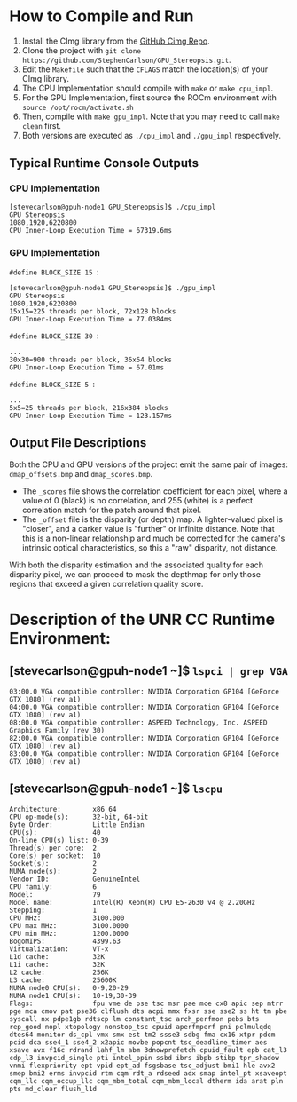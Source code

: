 # How to Compile and Run

1. Install the CImg library from the [GitHub Cimg Repo](https://github.com/GreycLab/CImg).
2. Clone the project with `git clone https://github.com/StephenCarlson/GPU_Stereopsis.git`.
3. Edit the `Makefile` such that the `CFLAGS` match the location(s) of your CImg library.
4. The CPU Implementation should compile with `make` or `make cpu_impl`.
5. For the GPU Implementation, first source the ROCm environment with `source /opt/rocm/activate.sh`
6. Then, compile with `make gpu_impl`. Note that you may need to call `make clean` first.
7. Both versions are executed as `./cpu_impl` and `./gpu_impl` respectively.



## Typical Runtime Console Outputs

### CPU Implementation
```plaintext
[stevecarlson@gpuh-node1 GPU_Stereopsis]$ ./cpu_impl 
GPU Stereopsis
1080,1920,6220800
CPU Inner-Loop Execution Time = 67319.6ms
```

### GPU Implementation

`#define BLOCK_SIZE 15 `:
```plaintext
[stevecarlson@gpuh-node1 GPU_Stereopsis]$ ./gpu_impl 
GPU Stereopsis
1080,1920,6220800
15x15=225 threads per block, 72x128 blocks
GPU Inner-Loop Execution Time = 77.0384ms
```

`#define BLOCK_SIZE 30 `:
```plaintext
...
30x30=900 threads per block, 36x64 blocks
GPU Inner-Loop Execution Time = 67.01ms
```

`#define BLOCK_SIZE 5 `:
```plaintext
...
5x5=25 threads per block, 216x384 blocks
GPU Inner-Loop Execution Time = 123.157ms
```


## Output File Descriptions

Both the CPU and GPU versions of the project emit the same pair of images: `dmap_offsets.bmp` and `dmap_scores.bmp`. 
- The `_scores` file shows the correlation coefficient for each pixel, where a value of 0 (black) is no correlation, and 255 (white) is a perfect correlation match for the patch around that pixel. 
- The `_offset` file is the disparity (or depth) map. A lighter-valued pixel is "closer", and a darker value is "further" or infinite distance. Note that this is a non-linear relationship and much be corrected for the camera's intrinsic optical characteristics, so this a "raw" disparity, not distance.

With both the disparity estimation and the associated quality for each disparity pixel, we can proceed to mask the depthmap for only those regions that exceed a given correlation quality score.



# Description of the UNR CC Runtime Environment:

## [stevecarlson@gpuh-node1 ~]$ `lspci | grep VGA`
```plaintext
03:00.0 VGA compatible controller: NVIDIA Corporation GP104 [GeForce GTX 1080] (rev a1)
04:00.0 VGA compatible controller: NVIDIA Corporation GP104 [GeForce GTX 1080] (rev a1)
08:00.0 VGA compatible controller: ASPEED Technology, Inc. ASPEED Graphics Family (rev 30)
82:00.0 VGA compatible controller: NVIDIA Corporation GP104 [GeForce GTX 1080] (rev a1)
83:00.0 VGA compatible controller: NVIDIA Corporation GP104 [GeForce GTX 1080] (rev a1)
```

## [stevecarlson@gpuh-node1 ~]$ `lscpu`
```plaintext
Architecture:        x86_64
CPU op-mode(s):      32-bit, 64-bit
Byte Order:          Little Endian
CPU(s):              40
On-line CPU(s) list: 0-39
Thread(s) per core:  2
Core(s) per socket:  10
Socket(s):           2
NUMA node(s):        2
Vendor ID:           GenuineIntel
CPU family:          6
Model:               79
Model name:          Intel(R) Xeon(R) CPU E5-2630 v4 @ 2.20GHz
Stepping:            1
CPU MHz:             3100.000
CPU max MHz:         3100.0000
CPU min MHz:         1200.0000
BogoMIPS:            4399.63
Virtualization:      VT-x
L1d cache:           32K
L1i cache:           32K
L2 cache:            256K
L3 cache:            25600K
NUMA node0 CPU(s):   0-9,20-29
NUMA node1 CPU(s):   10-19,30-39
Flags:               fpu vme de pse tsc msr pae mce cx8 apic sep mtrr pge mca cmov pat pse36 clflush dts acpi mmx fxsr sse sse2 ss ht tm pbe syscall nx pdpe1gb rdtscp lm constant_tsc arch_perfmon pebs bts rep_good nopl xtopology nonstop_tsc cpuid aperfmperf pni pclmulqdq dtes64 monitor ds_cpl vmx smx est tm2 ssse3 sdbg fma cx16 xtpr pdcm pcid dca sse4_1 sse4_2 x2apic movbe popcnt tsc_deadline_timer aes xsave avx f16c rdrand lahf_lm abm 3dnowprefetch cpuid_fault epb cat_l3 cdp_l3 invpcid_single pti intel_ppin ssbd ibrs ibpb stibp tpr_shadow vnmi flexpriority ept vpid ept_ad fsgsbase tsc_adjust bmi1 hle avx2 smep bmi2 erms invpcid rtm cqm rdt_a rdseed adx smap intel_pt xsaveopt cqm_llc cqm_occup_llc cqm_mbm_total cqm_mbm_local dtherm ida arat pln pts md_clear flush_l1d
```
